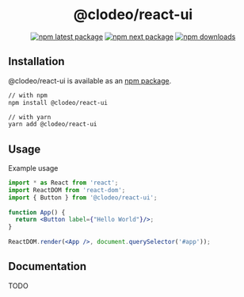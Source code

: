 <div align="center">
  <h1>@clodeo/react-ui</h1>
</div>

<div align="center">

[![npm latest package](https://img.shields.io/npm/v/@clodeo/react-ui/latest.svg)](https://www.npmjs.com/package/@clodeo/react-ui)
[![npm next package](https://img.shields.io/npm/v/@clodeo/react-ui/next.svg)](https://www.npmjs.com/package/@clodeo/react-ui)
[![npm downloads](https://img.shields.io/npm/dm/@clodeo/react-ui.svg)](https://www.npmjs.com/package/@clodeo/react-ui) 
  
</div>

## Installation

@clodeo/react-ui is available as an [npm package](https://www.npmjs.com/package/@clodeo/react-ui).

```sh
// with npm
npm install @clodeo/react-ui

// with yarn
yarn add @clodeo/react-ui
```

## Usage
Example usage

```jsx
import * as React from 'react';
import ReactDOM from 'react-dom';
import { Button } from '@clodeo/react-ui';
 
function App() {
  return <Button label={"Hello World"}/>;
}
 
ReactDOM.render(<App />, document.querySelector('#app'));
```

## Documentation

TODO
